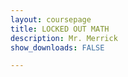```yaml
---
layout: coursepage
title: LOCKED OUT MATH 
description: Mr. Merrick 
show_downloads: FALSE

---
```

